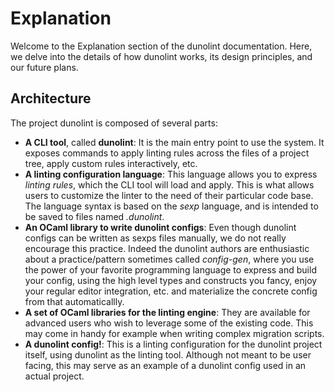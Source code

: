 # Explanation

Welcome to the Explanation section of the dunolint documentation. Here, we delve into the details of how dunolint works, its design principles, and our future plans.

## Architecture

The project dunolint is composed of several parts:

- **A CLI tool**, called **dunolint**: It is the main entry point to use the system. It exposes commands to apply linting rules across the files of a project tree, apply custom rules interactively, etc.
- **A linting configuration language**: This language allows you to express *linting rules*, which the CLI tool will load and apply. This is what allows users to customize the linter to the need of their particular code base. The language syntax is based on the *sexp* language, and is intended to be saved to files named *.dunolint*.
- **An OCaml library to write dunolint configs**: Even though dunolint configs can be written as sexps files manually, we do not really encourage this practice. Indeed the dunolint authors are enthusiastic about a practice/pattern sometimes called *config-gen*, where you use the power of your favorite programming language to express and build your config, using the high level types and constructs you fancy, enjoy your regular editor integration, etc. and materialize the concrete config from that automaticallly.
- **A set of OCaml libraries for the linting engine**: They are available for advanced users who wish to leverage some of the existing code. This may come in handy for example when writing complex migration scripts.
- **A dunolint config!**: This is a linting configuration for the dunolint project itself, using dunolint as the linting tool. Although not meant to be user facing, this may serve as an example of a dunolint config used in an actual project.
